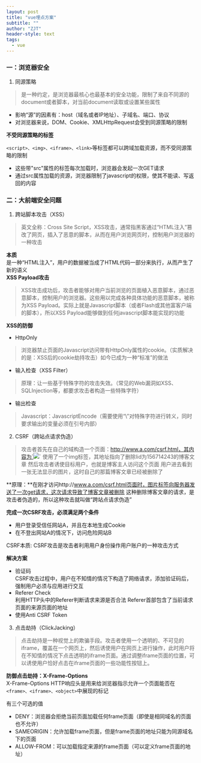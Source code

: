 ```yaml
---
layout: post
title: "vue埋点方案"
subtitle: ""
author: "ZJT"
header-style: text
tags:
  - vue
---
```



### 一：浏览器安全

1. 同源策略

> 是一种约定，是浏览器最核心也最基本的安全功能，限制了来自不同源的document或者脚本，对当前document读取或设置某些属性

- 影响“源”的因素有：host（域名或者IP地址）、子域名、端口、协议
- 对浏览器来说，DOM、Cookie、XMLHttpRequest会受到同源策略的限制

**不受同源策略的标签**

`<script>、<img>、<iframe>、<link>`等标签都可以跨域加载资源，而不受同源策略的限制
- 这些带"src"属性的标签每次加载时，浏览器会发起一次GET请求
- 通过src属性加载的资源，浏览器限制了javascript的权限，使其不能读、写返回的内容

### 二：大前端安全问题

1. 跨站脚本攻击（XSS）

> 英文全称：Cross Site Script，XSS攻击，通常指黑客通过“HTML注入”篡改了网页，插入了恶意的脚本，从而在用户浏览网页时，控制用户浏览器的一种攻击

**本质**  
是一种“HTML注入”，用户的数据被当成了HTML代码一部分来执行，从而产生了新的语义  
**XSS Payload攻击**   
> XSS攻击成功后，攻击者能够对用户当前浏览的页面植入恶意脚本，通过恶意脚本，控制用户的浏览器。这些用以完成各种具体功能的恶意脚本，被称为XSS Payload。实际上就是Javascript脚本（或者Flash或其他富客户端的脚本），所以XSS Payload能够做到任何javascript脚本能实现的功能  

**XSS的防御**  

- HttpOnly  
> 浏览器禁止页面的Javascript访问带有HttpOnly属性的cookie。（实质解决的是：XSS后的cookie劫持攻击）如今已成为一种“标准”的做法
- 输入检查（XSS Filter）  
> 原理：让一些基于特殊字符的攻击失效。（常见的Web漏洞如XSS、SQLInjection等，都要求攻击者构造一些特殊字符）
- 输出检查  
> Javascript：JavascriptEncode（需要使用“\”对特殊字符进行转义，同时要求输出的变量必须在引号内部）

2. CSRF（跨站点请求伪造）

> 攻击者首先在自己的域构造一个页面：http://www.a.com/csrf.html，其内容为`<img src="http://blog.sohu.com/manage/entry.do?m=deleted&id=156714243" />`
 使用了一个img标签，其地址指向了删除Iid为156714243的博客文章
 然后攻击者诱使目标用户，也就是博客主人访问这个页面
 用户进去看到一张无法显示的图片，这时自己的那篇博客文章已经被删除了

 **原理：**在刚才访问http://www.a.com/csrf.html页面时，图片标签向服务器发送了一次get请求，这次请求导致了博客文章被删除
 这种删除博客文章的请求，是攻击者伪造的，所以这种攻击就叫做“跨站点请求伪造”

**完成一次CSRF攻击，必须满足两个条件**   
- 用户登录受信任网站A，并且在本地生成Cookie
- 在不登出网站A的情况下，访问危险网站B

CSRF本质: CSRF攻击是攻击者利用用户身份操作用户账户的一种攻击方式

**解决方案**   
- 验证码  
CSRF攻击过程中，用户在不知情的情况下构造了网络请求，添加验证码后，强制用户必须与应用进行交互
- Referer Check  
利用HTTP头中的Referer判断请求来源是否合法
 Referer首部包含了当前请求页面的来源页面的地址 
- 使用Anti CSRF Token  

3. 点击劫持（ClickJacking）
> 点击劫持是一种视觉上的欺骗手段。攻击者使用一个透明的、不可见的iframe，覆盖在一个网页上，然后诱使用户在网页上进行操作，此时用户将在不知情的情况下点击透明的iframe页面。通过调整iframe页面的位置，可以诱使用户恰好点击在iframe页面的一些功能性按钮上。

**防御点击劫持：X-Frame-Options**  
 X-Frame-Options HTTP响应头是用来给浏览器指示允许一个页面能否在`<frame>、<iframe>、<object>`中展现的标记

有三个可选的值
- DENY：浏览器会拒绝当前页面加载任何frame页面（即使是相同域名的页面也不允许）
- SAMEORIGIN：允许加载frame页面，但是frame页面的地址只能为同源域名下的页面
- ALLOW-FROM：可以加载指定来源的frame页面（可以定义frame页面的地址）

